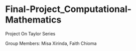 # Final-Project_Computational-Mathematics
Project On Taylor Series

Group Members: Misa Xirinda, Faith Chioma
